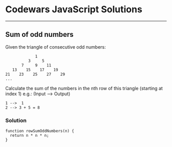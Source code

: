 # Codewars JavaScript Solutions

---

## Sum of odd numbers

Given the triangle of consecutive odd numbers:

```
             1
          3     5
       7     9    11
   13    15    17    19
21    23    25    27    29
...
```

Calculate the sum of the numbers in the nth row of this triangle (starting at index 1) e.g.: (Input --> Output)

```
1 -->  1
2 --> 3 + 5 = 8
```

### Solution

```
function rowSumOddNumbers(n) {
  return n * n * n;
}
```
